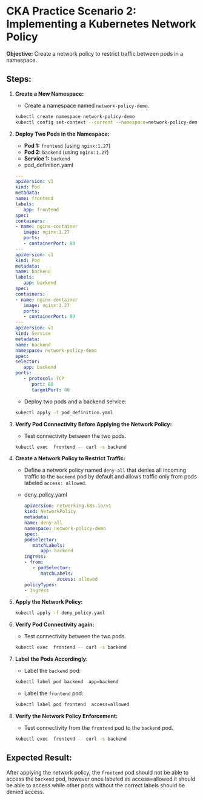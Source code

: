 # CKA Practice Scenario 2: Implementing a Kubernetes Network Policy

**Objective:** Create a network policy to restrict traffic between pods in a namespace.

## Steps:

1. **Create a New Namespace:**
   - Create a namespace named `network-policy-demo`.

   ```bash
   kubectl create namespace network-policy-demo
   kubectl config set-context --current --namespace=network-policy-demo
   ```
2. **Deploy Two Pods in the Namespace:**
     - **Pod 1:** `frontend` (using `nginx:1.27`)
     - **Pod 2:** `backend` (using `nginx:1.27`)
     - **Service 1:** `backend`
     - pod_definition.yaml
      ```yaml
      ---
      apiVersion: v1
      kind: Pod
      metadata:
      name: frontend
      labels:
         app: frontend
      spec:
      containers:
      - name: nginx-container
         image: nginx:1.27
         ports:
         - containerPort: 80
      ---
      apiVersion: v1
      kind: Pod
      metadata:
      name: backend
      labels:
         app: backend
      spec:
      containers:
      - name: nginx-container
         image: nginx:1.27
         ports:
         - containerPort: 80
      ---
      apiVersion: v1
      kind: Service
      metadata:
      name: backend
      namespace: network-policy-demo
      spec:
      selector:
         app: backend
      ports:
         - protocol: TCP
            port: 80
            targetPort: 80
      ```

   - Deploy two pods and a backend service: 
   ```bash 
   kubectl apply -f pod_definition.yaml 
   ```

3. **Verify Pod Connectivity Before Applying the Network Policy:**
   - Test connectivity between the two pods.
   ```bash
   kubectl exec  frontend -- curl -s backend
   ```
4. **Create a Network Policy to Restrict Traffic:**
   - Define a network policy named `deny-all` that denies all incoming traffic to the `backend` pod by default and allows traffic only from pods labeled `access: allowed`.

   - deny_policy.yaml
      ```yaml
      apiVersion: networking.k8s.io/v1
      kind: NetworkPolicy
      metadata:
      name: deny-all
      namespace: network-policy-demo
      spec:
      podSelector:
         matchLabels:
            app: backend
      ingress:
      - from:
         - podSelector:
            matchLabels:
                  access: allowed
      policyTypes:
      - Ingress
      ```

5. **Apply the Network Policy:**
   ```bash
   kubectl apply -f deny_policy.yaml
   ```

6. **Verify Pod Connectivity again:**
   - Test connectivity between the two pods.
   ```bash
   kubectl exec  frontend -- curl -s backend
   ```

6. **Label the Pods Accordingly:**
   - Label the `backend` pod:
   ```bash
   kubectl label pod backend  app=backend
   ```
   - Label the `frontend` pod:
   ```bash
   kubectl label pod frontend  access=allowed
   ```

7. **Verify the Network Policy Enforcement:**
   - Test connectivity from the `frontend` pod to the `backend` pod.
   ```bash
   kubectl exec  frontend -- curl -s backend
   ```

## Expected Result:
After applying the network policy, the `frontend` pod should not be able to access the `backend` pod, however once labeled as access=allowed it should be able to access while other pods without the correct labels should be denied access.
